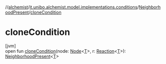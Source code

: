 //[alchemist](../../../index.md)/[it.unibo.alchemist.model.implementations.conditions](../index.md)/[NeighborhoodPresent](index.md)/[cloneCondition](clone-condition.md)

# cloneCondition

[jvm]\
open fun [cloneCondition](clone-condition.md)(node: [Node](../../it.unibo.alchemist.model.interfaces/-node/index.md)<[T](../-abstract-condition/index.md)>, r: [Reaction](../../it.unibo.alchemist.model.interfaces/-reaction/index.md)<[T](../-abstract-condition/index.md)>): [NeighborhoodPresent](index.md)<[T](../-abstract-condition/index.md)>

